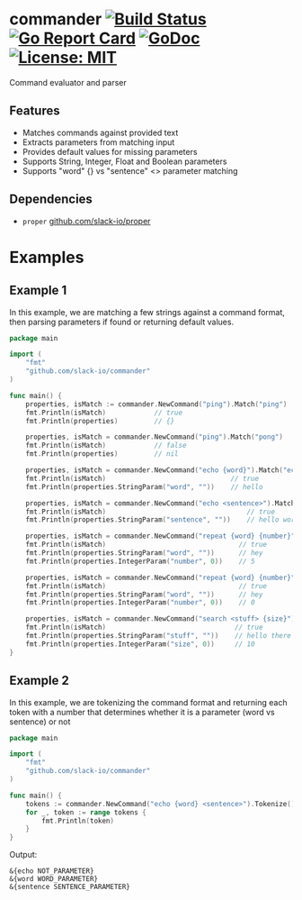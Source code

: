 # commander [![Build Status](https://github.com/slack-io/commander/actions/workflows/ci.yml/badge.svg)](https://github.com/slack-io/commander/actions) [![Go Report Card](https://goreportcard.com/badge/github.com/slack-io/commander)](https://goreportcard.com/report/github.com/slack-io/commander) [![GoDoc](https://godoc.org/github.com/slack-io/commander?status.svg)](https://godoc.org/github.com/slack-io/commander) [![License: MIT](https://img.shields.io/badge/License-MIT-yellow.svg)](https://opensource.org/licenses/MIT)

Command evaluator and parser

## Features

* Matches commands against provided text
* Extracts parameters from matching input
* Provides default values for missing parameters
* Supports String, Integer, Float and Boolean parameters
* Supports "word" {} vs "sentence" <> parameter matching

## Dependencies

* `proper` [github.com/slack-io/proper](https://github.com/slack-io/proper)


# Examples

## Example 1

In this example, we are matching a few strings against a command format, then parsing parameters if found or returning default values.

```go
package main

import (
	"fmt"
	"github.com/slack-io/commander"
)

func main() {
	properties, isMatch := commander.NewCommand("ping").Match("ping")
	fmt.Println(isMatch)            // true
	fmt.Println(properties)         // {}

	properties, isMatch = commander.NewCommand("ping").Match("pong")
	fmt.Println(isMatch)            // false
	fmt.Println(properties)         // nil

	properties, isMatch = commander.NewCommand("echo {word}").Match("echo hello world!")
	fmt.Println(isMatch)                               // true
	fmt.Println(properties.StringParam("word", ""))    // hello

	properties, isMatch = commander.NewCommand("echo <sentence>").Match("echo hello world!")
	fmt.Println(isMatch)                                   // true
	fmt.Println(properties.StringParam("sentence", ""))    // hello world!

	properties, isMatch = commander.NewCommand("repeat {word} {number}").Match("repeat hey 5")
	fmt.Println(isMatch)                                 // true
	fmt.Println(properties.StringParam("word", ""))      // hey
	fmt.Println(properties.IntegerParam("number", 0))    // 5

	properties, isMatch = commander.NewCommand("repeat {word} {number}").Match("repeat hey")
	fmt.Println(isMatch)                                 // true
	fmt.Println(properties.StringParam("word", ""))      // hey
	fmt.Println(properties.IntegerParam("number", 0))    // 0

	properties, isMatch = commander.NewCommand("search <stuff> {size}").Match("search hello there everyone 10")
	fmt.Println(isMatch)                                // true
	fmt.Println(properties.StringParam("stuff", ""))    // hello there everyone
	fmt.Println(properties.IntegerParam("size", 0))     // 10
}
```

## Example 2

In this example, we are tokenizing the command format and returning each token with a number that determines whether it is a parameter (word vs sentence) or not

```go
package main

import (
	"fmt"
	"github.com/slack-io/commander"
)

func main() {
	tokens := commander.NewCommand("echo {word} <sentence>").Tokenize()
	for _, token := range tokens {
		fmt.Println(token)
	}
}
```

Output:
```
&{echo NOT_PARAMETER}
&{word WORD_PARAMETER}
&{sentence SENTENCE_PARAMETER}
```